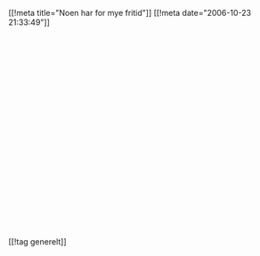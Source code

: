 [[!meta  title="Noen har for mye fritid"]]
[[!meta  date="2006-10-23 21:33:49"]]
<div align="center"><object width="425" height="350"><param name="movie" value="http://www.youtube.com/v/uQrC_C6SexI"></param><param name="wmode" value="transparent"></param><embed src="http://www.youtube.com/v/uQrC_C6SexI" type="application/x-shockwave-flash" wmode="transparent" width="425" height="350"></embed></object></div>

[[!tag  generelt]]